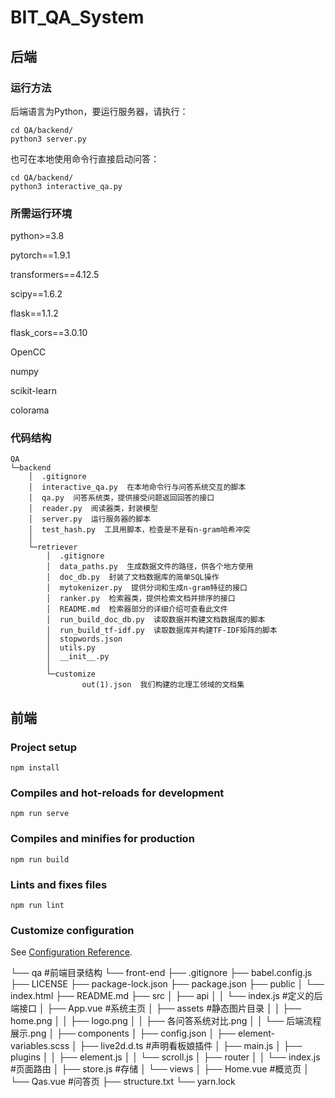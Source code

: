 # BIT_QA_System

## 后端

### 运行方法

后端语言为Python，要运行服务器，请执行：

```shell
cd QA/backend/
python3 server.py
```

也可在本地使用命令行直接启动问答：

```shell
cd QA/backend/
python3 interactive_qa.py
```

### 所需运行环境

python>=3.8

pytorch==1.9.1

transformers==4.12.5

scipy==1.6.2

flask==1.1.2

flask_cors==3.0.10

OpenCC

numpy

scikit-learn

colorama

### 代码结构

```
QA
└─backend
    │  .gitignore
    │  interactive_qa.py  在本地命令行与问答系统交互的脚本
    │  qa.py  问答系统类，提供接受问题返回回答的接口
    │  reader.py  阅读器类，封装模型
    │  server.py  运行服务器的脚本
    │  test_hash.py  工具用脚本，检查是不是有n-gram哈希冲突
    │
    └─retriever
        │  .gitignore
        │  data_paths.py  生成数据文件的路径，供各个地方使用
        │  doc_db.py  封装了文档数据库的简单SQL操作
        │  mytokenizer.py  提供分词和生成n-gram特征的接口
        │  ranker.py  检索器类，提供检索文档并排序的接口
        │  README.md  检索器部分的详细介绍可查看此文件
        │  run_build_doc_db.py  读取数据并构建文档数据库的脚本
        │  run_build_tf-idf.py  读取数据库并构建TF-IDF矩阵的脚本
        │  stopwords.json
        │  utils.py
        │  __init__.py
        │
        └─customize
                out(1).json  我们构建的北理工领域的文档集
```

## 前端

### Project setup
```
npm install
```

### Compiles and hot-reloads for development
```
npm run serve
```

### Compiles and minifies for production
```
npm run build
```

### Lints and fixes files
```
npm run lint
```

### Customize configuration
See [Configuration Reference](https://cli.vuejs.org/config/).

└── qa                      #前端目录结构
  └── front-end
    ├── .gitignore
    ├── babel.config.js
    ├── LICENSE
    ├── package-lock.json
    ├── package.json
    ├── public
    │  └── index.html
    ├── README.md
    ├── src
    │  ├── api
    │  │  └── index.js          #定义的后端接口
    │  ├── App.vue              #系统主页
    │  ├── assets               #静态图片目录
    │  │  ├── home.png
    │  │  ├── logo.png
    │  │  ├── 各问答系统对比.png
    │  │  └── 后端流程展示.png
    │  ├── components
    │  ├── config.json
    │  ├── element-variables.scss
    │  ├── live2d.d.ts                #声明看板娘插件
    │  ├── main.js
    │  ├── plugins
    │  │  ├── element.js
    │  │  └── scroll.js
    │  ├── router
    │  │  └── index.js                #页面路由
    │  ├── store.js                   #存储
    │  └── views
    │    ├── Home.vue                 #概览页
    │    └── Qas.vue                  #问答页
    ├── structure.txt
    └── yarn.lock


